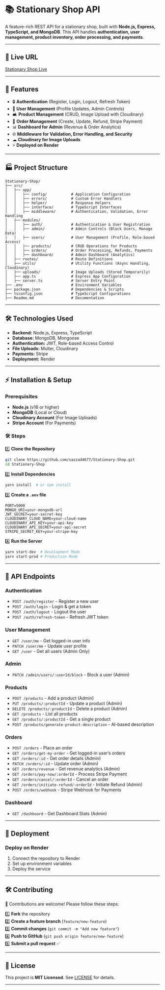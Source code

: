 # 📚 Stationary Shop API

A feature-rich REST API for a stationary shop, built with **Node.js, Express, TypeScript, and MongoDB**. This API handles **authentication, user management, product inventory, order processing, and payments**.

---

## 📃 Live URL

[Stationary Shop Live](https://stationary-shop-ux3o.onrender.com/)

---

## 📌 Features

- 🔒 **Authentication** (Register, Login, Logout, Refresh Token)
- 👥 **User Management** (Profile Updates, Admin Controls)
- 🛋 **Product Management** (CRUD, Image Upload with Cloudinary)
- 🛒 **Order Management** (Create, Update, Refund, Stripe Payment)
- 📊 **Dashboard for Admin** (Revenue & Order Analytics)
- 🌐 **Middleware for Validation, Error Handling, and Security**
- ☁ **Cloudinary for Image Uploads**
- ⚡ **Deployed on Render**

---

## 🏭 Project Structure

```
Stationary-Shop/
├── src/
│   ├── app/
│   │   ├── config/           # Application Configuration
│   │   ├── errors/           # Custom Error Handlers
│   │   ├── helper/           # Response Helpers
│   │   ├── interface/        # TypeScript Interfaces
│   │   ├── middleware/       # Authentication, Validation, Error Handling
│   ├── modules/
│   │   ├── auth/             # Authentication & User Registration
│   │   ├── admin/            # Admin Controls (Block Users, Manage Data)
│   │   ├── users/            # User Management (Profile, Role-based Access)
│   │   ├── products/         # CRUD Operations for Products
│   │   ├── orders/           # Order Processing, Refunds, Payments
│   │   ├── dashboard/        # Admin Dashboard (Analytics)
│   ├── routes/               # Route Definitions
│   ├── utils/                # Utility Functions (Async Handling, Cloudinary)
│   ├── uploads/              # Image Uploads (Stored Temporarily)
│   ├── app.ts                # Express App Configuration
│   ├── server.ts             # Server Entry Point
├── .env                      # Environment Variables
├── package.json              # Dependencies & Scripts
├── tsconfig.json             # TypeScript Configurations
├── Readme.md                 # Documentation
```

---

## 🛠 Technologies Used

- **Backend:** Node.js, Express, TypeScript
- **Database:** MongoDB, Mongoose
- **Authentication:** JWT, Role-based Access Control
- **File Uploads:** Multer, Cloudinary
- **Payments:** Stripe
- **Deployment:** Render

---

## ⚡ Installation & Setup

### Prerequisites
- **Node.js** (v16 or higher)
- **MongoDB** (Local or Cloud)
- **Cloudinary Account** (For Image Uploads)
- **Stripe Account** (For Payments)

### 🛠 Steps

1️⃣ **Clone the Repository**
```bash
git clone https://github.com/sazzad4677/Stationary-Shop.git
cd Stationary-Shop
```

2️⃣ **Install Dependencies**
```bash
yarn install  # or npm install
```

3️⃣ **Create a `.env` file**
```env
PORT=5000
MONGO_URI=your-mongodb-url
JWT_SECRET=your-secret-key
CLOUDINARY_CLOUD_NAME=your-cloud-name
CLOUDINARY_API_KEY=your-api-key
CLOUDINARY_API_SECRET=your-api-secret
STRIPE_SECRET_KEY=your-stripe-key
```

4️⃣ **Run the Server**
```bash
yarn start-dev  # Development Mode
yarn start-prod # Production Mode
```

---

## 🔗 API Endpoints

### **Authentication**
- `POST /auth/register` - Register a new user
- `POST /auth/login` - Login & get a token
- `POST /auth/logout` - Logout the user
- `POST /auth/refresh-token` - Refresh JWT token

### **User Management**
- `GET /user/me` - Get logged-in user info
- `PATCH /user/me` - Update user profile
- `GET /user` - Get all users (Admin Only)

### **Admin**
- `PATCH /admin/users/:userId/block` - Block a user (Admin)

### **Products**
- `POST /products` - Add a product (Admin)
- `PUT /products/:productId` - Update a product (Admin)
- `DELETE /products/:productId` - Delete a product (Admin)
- `GET /products` - List all products
- `GET /products/:productId` - Get a single product
- `POST /products/generate-product-description` - AI-based description

### **Orders**
- `POST /orders` - Place an order
- `GET /orders/get-my-order` - Get logged-in user’s orders
- `GET /orders/:id` - Get order details (Admin)
- `PATCH /orders/:id` - Update order (Admin)
- `GET /orders/revenue` - Get revenue analytics (Admin)
- `GET /orders/pay-now/:orderId` - Process Stripe Payment
- `GET /orders/cancel/:orderId` - Cancel an order
- `GET /orders/initiate-refund/:orderId` - Initiate Refund (Admin)
- `POST /orders/webhook` - Stripe Webhook for Payments

### **Dashboard**
- `GET /dashboard` - Get Dashboard Stats (Admin)

---

## 🚀 Deployment

### Deploy on **Render**
1. Connect the repository to Render
2. Set up environment variables
3. Deploy the service

---

## 🛠 Contributing

👋 Contributions are welcome! Please follow these steps:

1️⃣ **Fork** the repository  
2️⃣ **Create a feature branch** (`feature/new-feature`)  
3️⃣ **Commit changes** (`git commit -m "Add new feature"`)  
4️⃣ **Push to GitHub** (`git push origin feature/new-feature`)  
5️⃣ **Submit a pull request** ✅

---

## 🐝 License

This project is **MIT Licensed**. See [LICENSE](LICENSE) for details.

---

